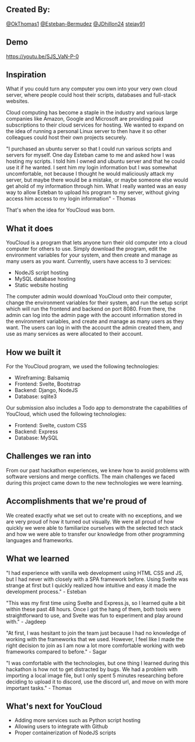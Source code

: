 ## Created By:
[@OkThomas1](https://github.com/OKThomas1) [@Esteban-Bermudez](https://github.com/Esteban-Bermudez) [@JDhillon24](https://github.com/JDhillon24) [stejay91](https://github.com/stejay91)

## Demo
https://youtu.be/SJS_VaN-P-0

## Inspiration

What if you could turn any computer you own into your very own cloud server, where people could host their scripts, databases and full-stack websites.

Cloud computing has become a staple in the industry and various large companies like Amazon, Google and Microsoft are providing paid subscriptions to their cloud services for hosting. We wanted to expand on the idea of running a personal Linux server to then have it so other colleagues could host their own projects securely.

"I purchased an ubuntu server so that I could run various scripts and servers for myself. One day Esteban came to me and asked how I was hosting my scripts. I told him I owned and ubuntu server and that he could use it if he wanted. I sent him my login information but I was somewhat uncomfortable, not because I thought he would maliciously attack my server, but maybe there would be a mistake, or maybe someone else would get ahold of my information through him. What I really wanted was an easy way to allow Esteban to upload his program to my server, without giving access him access to my login information" - Thomas

That's when the idea for YouCloud was born.

## What it does

YouCloud is a program that lets anyone turn their old computer into a cloud computer for others to use. Simply download the program, edit the environment variables for your system, and then create and manage as many users as you want. Currently, users have access to 3 services:

- NodeJS script hosting
- MySQL database hosting
- Static website hosting

The computer admin would download YouCloud onto their computer, change the environment variables for their system, and run the setup script which will run the frontend and backend on port 8080. From there, the admin can log into the admin page with the account information stored in the environment variables, and create and manage as many users as they want. The users can log in with the account the admin created them, and use as many services as were allocated to their account.

## How we built it

For the YouCloud program, we used the following technologies:

- Wireframing: Balsamiq
- Frontend: Svelte, Bootstrap
- Backend: Django, NodeJS
- Database: sqlite3

Our submission also includes a Todo app to demonstrate the capabilities of YouCloud, which used the following technologies:

- Frontend: Svelte, custom CSS
- Backend: Express
- Database: MySQL

## Challenges we ran into

From our past hackathon experiences, we knew how to avoid problems with software versions and merge conflicts. The main challenges we faced during this project came down to the new technologies we were learning.

## Accomplishments that we're proud of

We created exactly what we set out to create with no exceptions, and we are very proud of how it turned out visually. We were all proud of how quickly we were able to familiarize ourselves with the selected tech stack and how we were able to transfer our knowledge from other programming languages and frameworks.

## What we learned

"I had experience with vanilla web development using HTML CSS and JS, but I had never with closely with a SPA framework before. Using Svelte was strange at first but I quickly realized how intuitive and easy it made the development process." - Esteban

"This was my first time using Svelte and Express.js, so I learned quite a bit within these past 48 hours. Once I got the hang of them, both tools were straightforward to use, and Svelte was fun to experiment and play around with." - Jagdeep

"At first, I was hesitant to join the team just because I had no knowledge of working with the frameworks that we used. However, I feel like I made the right decision to join as I am now a lot more comfortable working with web frameworks compared to before." - Sagar

"I was comfortable with the technologies, but one thing I learned during this hackathon is how not to get distracted by bugs. We had a problem with importing a local image file, but I only spent 5 minutes researching before deciding to upload it to discord, use the discord url, and move on with more important tasks." - Thomas

## What's next for YouCloud

- Adding more services such as Python script hosting
- Allowing users to integrate with Github
- Proper containerization of NodeJS scripts
